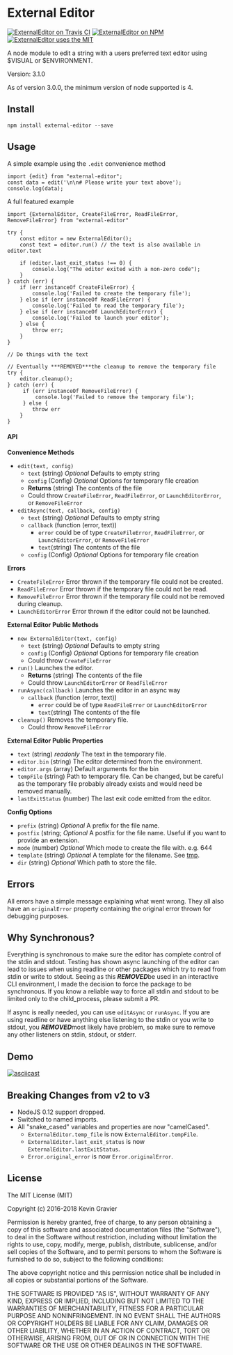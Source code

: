 # External Editor

[![ExternalEditor on Travis CI](https://img.shields.io/travis/mrkmg/node-external-editor.svg?style=***REMOVED***-square)](https://travis-ci.org/mrkmg/node-external-editor/branches)
[![ExternalEditor on NPM](https://img.shields.io/npm/v/external-editor.svg?style=***REMOVED***-square)](https://www.npmjs.com/package/external-editor)
[![ExternalEditor uses the MIT](https://img.shields.io/npm/l/external-editor.svg?style=***REMOVED***-square)](https://opensource.org/licenses/MIT)


A node module to edit a string with a users preferred text editor using $VISUAL or $ENVIRONMENT.

Version: 3.1.0

As of version 3.0.0, the minimum version of node supported is 4.

## Install

`npm install external-editor --save`

## Usage

A simple example using the `.edit` convenience method

    import {edit} from "external-editor";
    const data = edit('\n\n# Please write your text above');
    console.log(data);

A full featured example

    import {ExternalEditor, CreateFileError, ReadFileError, RemoveFileError} from "external-editor"
    
    try {
        const editor = new ExternalEditor();
        const text = editor.run() // the text is also available in editor.text
        
        if (editor.last_exit_status !== 0) {
            console.log("The editor exited with a non-zero code");
        }
    } catch (err) {
        if (err instanceOf CreateFileError) {
            console.log('Failed to create the temporary file');
        } else if (err instanceOf ReadFileError) {
            console.log('Failed to read the temporary file');
        } else if (err instanceOf LaunchEditorError) {
            console.log('Failed to launch your editor');
        } else {
            throw err;
        }
    }
    
    // Do things with the text
    
    // Eventually ***REMOVED***the cleanup to remove the temporary file
    try {
        editor.cleanup();   
    } catch (err) {
         if (err instanceOf RemoveFileError) {
             console.log('Failed to remove the temporary file');
         } else {
            throw err
        }
    }
    
    
#### API
**Convenience Methods**

- `edit(text, config)`
    - `text` (string) *Optional* Defaults to empty string
    - `config` (Config) *Optional* Options for temporary file creation
    - **Returns** (string) The contents of the file
    - Could throw `CreateFileError`, `ReadFileError`, or `LaunchEditorError`, or `RemoveFileError`
- `editAsync(text, callback, config)`
    - `text` (string) *Optional* Defaults to empty string
    - `callback` (function (error, text))
        - `error` could be of type `CreateFileError`, `ReadFileError`, or `LaunchEditorError`, or `RemoveFileError`
        - `text`(string) The contents of the file
    - `config` (Config) *Optional* Options for temporary file creation


**Errors**

- `CreateFileError` Error thrown if the temporary file could not be created. 
- `ReadFileError` Error thrown if the temporary file could not be read.
- `RemoveFileError` Error thrown if the temporary file could not be removed during cleanup.
- `LaunchEditorError` Error thrown if the editor could not be launched.

**External Editor Public Methods**

- `new ExternalEditor(text, config)`
    - `text` (string) *Optional* Defaults to empty string
    - `config` (Config) *Optional* Options for temporary file creation
    - Could throw `CreateFileError`
- `run()` Launches the editor.
    - **Returns** (string) The contents of the file
    - Could throw `LaunchEditorError` or `ReadFileError`
- `runAsync(callback)` Launches the editor in an async way
    - `callback` (function (error, text))
        - `error` could be of type `ReadFileError` or `LaunchEditorError`
        - `text`(string) The contents of the file
- `cleanup()`  Removes the temporary file.
    - Could throw `RemoveFileError`
    
**External Editor Public Properties**

- `text` (string) *readonly* The text in the temporary file.
- `editor.bin` (string) The editor determined from the environment.
- `editor.args` (array) Default arguments for the bin
- `tempFile` (string) Path to temporary file. Can be changed, but be careful as the temporary file probably already 
    exists and would need be removed manually.
- `lastExitStatus` (number) The last exit code emitted from the editor.
    
**Config Options**

- `prefix` (string) *Optional* A prefix for the file name.
- `postfix` (string; *Optional* A postfix for the file name. Useful if you want to provide an extension.
- `mode` (number) *Optional* Which mode to create the file with. e.g. 644
- `template` (string) *Optional* A template for the filename. See [tmp](https://www.npmjs.com/package/tmp).
- `dir` (string) *Optional* Which path to store the file.
    
## Errors

All errors have a simple message explaining what went wrong. They all also have an `originalError` property containing
the original error thrown for debugging purposes.
    
## Why Synchronous?
 
Everything is synchronous to make sure the editor has complete control of the stdin and stdout. Testing has shown 
async launching of the editor can lead to issues when using readline or other packages which try to read from stdin or 
write to stdout. Seeing as this ***REMOVED***be used in an interactive CLI environment, I made the decision to force the package
to be synchronous. If you know a reliable way to force all stdin and stdout to be limited only to the child_process,
please submit a PR.

If async is really needed, you can use `editAsync` or `runAsync`. If you are using readline or have anything else
listening to the stdin or you write to stdout, you ***REMOVED***most likely have problem, so make sure to remove any other 
listeners on stdin, stdout, or stderr.

## Demo

[![asciicast](https://asciinema.org/a/a1qh9lypbe65mj0ivfuoslz2s.png)](https://asciinema.org/a/a1qh9lypbe65mj0ivfuoslz2s)

## Breaking Changes from v2 to v3

- NodeJS 0.12 support dropped.
- Switched to named imports.
- All "snake_cased" variables and properties are now "camelCased".
    - `ExternalEditor.temp_file` is now `ExternalEditor.tempFile`.
    - `ExternalEditor.last_exit_status` is now `ExternalEditor.lastExitStatus`.
    - `Error.original_error` is now `Error.originalError`.
    
## License

The MIT License (MIT)

Copyright (c) 2016-2018 Kevin Gravier

Permission is hereby granted, free of charge, to any person obtaining a copy
of this software and associated documentation files (the "Software"), to deal
in the Software without restriction, including without limitation the rights
to use, copy, modify, merge, publish, distribute, sublicense, and/or sell
copies of the Software, and to permit persons to whom the Software is
furnished to do so, subject to the following conditions:

The above copyright notice and this permission notice shall be included in all
copies or substantial portions of the Software.

THE SOFTWARE IS PROVIDED "AS IS", WITHOUT WARRANTY OF ANY KIND, EXPRESS OR
IMPLIED, INCLUDING BUT NOT LIMITED TO THE WARRANTIES OF MERCHANTABILITY,
FITNESS FOR A PARTICULAR PURPOSE AND NONINFRINGEMENT. IN NO EVENT SHALL THE
AUTHORS OR COPYRIGHT HOLDERS BE LIABLE FOR ANY CLAIM, DAMAGES OR OTHER
LIABILITY, WHETHER IN AN ACTION OF CONTRACT, TORT OR OTHERWISE, ARISING FROM,
OUT OF OR IN CONNECTION WITH THE SOFTWARE OR THE USE OR OTHER DEALINGS IN THE
SOFTWARE.
